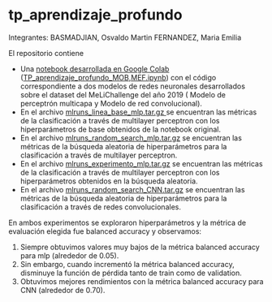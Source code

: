 # tp_aprendizaje_profundo

Integrantes:
BASMADJIAN, Osvaldo Martin
FERNANDEZ, Maria Emilia
 
El repositorio contiene
- Una [notebook desarrollada en Google Colab](https://colab.research.google.com/drive/14TmnnhidXVtJ8tmeZa_jq-A17qTvlDbZ?usp=sharing) ([TP_aprendizaje_profundo_MOB,MEF.ipynb](https://github.com/martinbas/tp_aprendizaje_profundo/blob/main/TP_aprendizaje_profundo_MOB%2CMEF.ipynb)) con el código correspondiente a dos modelos de redes neuronales desarrollados sobre el dataset del MeLiChallenge del año 2019 ( Modelo de perceptrón multicapa y Modelo de red convolucional).
- En el archivo [mlruns_linea_base_mlp.tar.gz ](https://github.com/martinbas/tp_aprendizaje_profundo/blob/main/mlruns_linea_base_mlp.tar.gz) se encuentran las métricas de la clasificación a través de multilayer perceptron con los hiperparámetros de base obtenidos de la notebook original.
- En el archivo [mlruns_random_search_mlp.tar.gz](https://github.com/martinbas/tp_aprendizaje_profundo/blob/main/mlruns_random_search_mlp.tar.gz) se encuentran las métricas de la búsqueda aleatoria de hiperparámetros para la clasificación a través de multilayer perceptron.
- En el archivo [mlruns_experimento_mlp.tar.gz](https://github.com/martinbas/tp_aprendizaje_profundo/blob/main/mlruns_experimento_mlp.tar.gz) se encuentran las métricas de la clasificación a través de multilayer perceptron con los hiperparámetros obtenidos en la búsqueda aleatoria.
- En el archivo [mlruns_random_search_CNN.tar.gz](https://github.com/martinbas/tp_aprendizaje_profundo/blob/main/mlruns_random_search_CNN.tar.gz) se encuentran las métricas de la búsqueda aleatoria de hiperparámetros para la clasificación a través de redes convolucionales.
 
En ambos experimentos se exploraron hiperparámetros y la métrica de evaluación elegida fue balanced accuracy y observamos:
1. Siempre obtuvimos valores muy bajos de la métrica balanced accuracy para mlp (alrededor de 0.05).
2. Sin embargo, cuando incrementó la métrica balanced accuracy, disminuye la función de pérdida tanto de train como de validation.
3. Obtuvimos mejores rendimientos con la métrica balanced accuracy para CNN (alrededor de 0.70).
